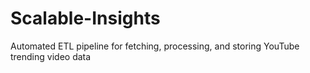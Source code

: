 # Scalable-Insights
Automated ETL pipeline for fetching, processing, and storing YouTube trending video data
